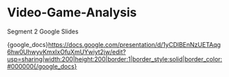 # Video-Game-Analysis

Segment 2 Google Slides 

{google_docs}https://docs.google.com/presentation/d/1yCDlBEnNzUETAqg6hw0UhwyvKmxIxOfuXmUYwiyt2jw/edit?usp=sharing|width:200|height:200|border:1|border_style:solid|border_color:#000000{/google_docs}

